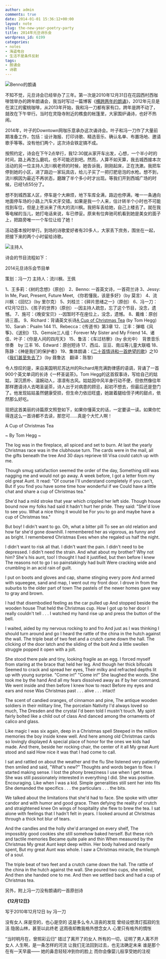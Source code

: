 ```yaml
---
author: admin
comments: true
date: 2014-01-01 15:36:12+00:00
layout: note
slug: the-new-year-poetry-party
title: 2014年元旦诗乐会
wordpress_id: 6199
categories:
- notes
- 海盗电台
- 生活不是条件反射
tags:
- 朗诵会
- 诗歌
---
```


![Benno的朗诵](http://www.baibanbao.net/wp-content/uploads/2014/01/poetry-meeting-benno.jpg)

不知不觉，元旦诗会已经举办了三年。第一次是2010年12月31日在花园西村西咖啡馆举办的跨年朗诵会，我当时写过一篇博客《[横跨两年的朗诵](http://dcc.ndhu.edu.tw/chenli/neruda-20.htm)》，2012年元旦是在滨江的蜜桃咖啡，从2013年开始，我和冯一刀都有家有口，跨年是跨不动了，就改在下午举行。当时在灵隐寺附近的樵食的帐篷里，大家围炉诵诗，也好不热闹。

2014年，叶子的Downtown网咖乐意承办这次诵诗会。叶子和冯一刀作了大量前期准备工作，包括：设计海报、打印诗歌、精选音乐、确认名单、布置场地、邀请歌手等等。没有他们两个，这次诗会铁定搞不成。

按照约定，诗会在下午2点举行，我12:30就从家开车出发，心想，一个半小时的时间，路上再怎么磨叽，也不可能迟到吧。然而，人算不如天算，我去城西接本次活动的另一位主持人流川枫老师的时候，她告诉我，刚刚起床，正在洗漱。我把车停到她的小区，进了路边一家玩具店，给儿子买了一把打肥皂泡的水枪。想不到，流川枫因为最近不再状态，磨蹭了半个多小时才出现。等我们开到西城广场的时候，已经1点55分了。

想不到城西富人区，停车是个大麻烦，地下车库全满，路边也停满，唯一一条通向地面停车场的小路上汽车犬牙交错。如果是我一个人来，估计转半个小时也不可能找到车位，但是上苍派来了伟大的流川枫。我把车丢给她，自己上楼去了。就在我等电梯的当儿，她打电话来说，车已停妥。原来有位奔驰司机看到她是美女的面子上，把路旁唯一一个车位让给了她！

活动基本按时举行。到场的诗歌爱好者有20多人，大家丢下庶务，围坐在一起，把接下来的两个小时留给诗歌。

![主持人](http://www.baibanbao.net/wp-content/uploads/2014/01/liu-and-me.jpg)

诗会的节目流程如下：

2014元旦诗乐会节目单

策划：冯一刀
主持人：流川枫、王佩

1、王多莉：《树的念想》（原创）
2、Benno: 一首英文诗，一首荷兰诗
3、Jessy: In Me, Past, Present, Future Meet, 《你若懂我，该是多好》（by 莫言）
4、流川枫：《回忆》（by 里尔克）
5、刘桂兰：《碎片思绪之一》（原创）
6、冯一刀：《12月12日》、《孩子的世界》（原创）--因主持人疏忽，忘了这个节目，没念，遗憾。
7、施可：《晚安宝贝》--因暂时不在座位上，没念，遗憾。
8、戴维：原创诗三首。
9、Richard：背诵英文长诗[A Cup of Christmas Tea](http://community.qvc.com/forums/topic/251599/the-beautiful-poem-a-cup-of-christmas-tea-the-real-meaning-of-the-holiday.aspx) (by Tom Hegg)
10、Sarah：Psalm 144
11、Rebecca：《传道书》第3章
12、江丰：弹唱《风筝》、《送别》
13、Gemsie三人组：Forever My Sister and My Friend
14、诸佳、叶子：《你是人间的四月天》
15、鲁洁：《车过枋寮》（by 余光中）　背景音乐伴奏　by 江丰
16、Edward：原创短诗
17、西瓜、豆豆、南瓜等儿童大联唱
18、陈静：《神是我们的保护者》
19、集体朗诵：《[二十首情诗和一首绝望的歌](http://dcc.ndhu.edu.tw/chenli/neruda-20.htm)》之10《[我们甚至失去了](http://dcc.ndhu.edu.tw/chenli/neruda-20.htm#%A7%DA%AD%CC%AC%C6%A6%DC%A5%A2%A5h%A4F)》（by 聂鲁达　翻译：陈黎）

令人惊叹的是，来自美国明尼苏达州的Richard用充满韵律感的语调，背诵了一首900个英文单词的长诗《一杯圣诞茶》。Tom Hegg的这首叙事诗，写给自己的姑姑，深沉质朴、温婉动人，凛凛有古风。姑姑因中风半身行动不便，但依然像往年那样邀请诗人去喝圣诞茶，诗人出于对病患的顾忌，起初不想去，但最后还是登门了。他发现姑姑虽然健康受损，但生命力依旧旺盛，她跛着腿给侄子烤的甜点，依然那么好吃。

现把这首美丽的诗篇原文照登如下，如果你懂英文的话，一定要读一读。如果你忙得连这么一首诗都不去读，那您可……真是个大忙人啊！

A Cup of Christmas Tea
 
~ By Tom Hegg ~
 
The log was in the fireplace, all spiced and set to burn.
At last the yearly Christmas race was in the clubhouse turn.
The cards were in the mail, all the gifts beneath the tree
And 30 days reprieve till Visa could catch up with me.

Though smug satisfaction seemed the order of the day,
Something still was nagging me and would not go away.
A week before, I got a letter from my old great Aunt.
It read: "Of course I'll understand completely if you can't,
But if you find you have some time how wonderful if we
Could have a little chat and share a cup of Christmas tea."
 
She'd had a mild stroke that year which crippled her left side.
Though house bound now my folks had said it hadn't hurt her pride.
They said: "She'd love to see you. What a nice thing it would be
For you to go and maybe have a cup of Christmas tea."
 
But boy! I didn't want to go. Oh, what a bitter pill
To see an old relation and how far she'd gone downhill.
I remembered her as vigorous, as funny and as bright.
I remembered Christmas Eves when she regaled us half the night.
 
I didn't want to risk all that. I didn't want the pain.
I didn't need to be depressed. I didn't need the strain.
And what about my brother? Why not him? She's his aunt, too!
I thought I had it justified, but then before I knew
The reasons not to go I so painstakingly had built
Were cracking wide and crumbling in an acid rain of guilt.
 
I put on boots and gloves and cap, shame stinging every pore
And armed with squeegee, sand and map, I went out my front door.
I drove in from the suburbs to the older part of town
The pastels of the newer homes gave way to gray and brown.
 
I had that disembodied feeling as the car pulled up
And stopped beside the wooden house
That held the Christmas cup.
How I got up to her door I really couldn't tell . . .
I watched my hand rise up and press the button of the bell.
 
I waited, aided by my nervous rocking to and fro
And just as I was thinking I should turn around and go
I heard the rattle of the china in the hutch against the wall.
The triple beat of two feet and a crutch came down the hall.
The clicking of the door latch and the sliding of the bolt
And a little swollen struggle popped it open with a jolt.
 
She stood there pale and tiny, looking fragile as an egg.
I forced myself from staring at the brace that held her leg.
And though her thick bifocals
Seemed to crack and spread her eyes,
Their milky and refracted depths lit up with young surprise.
"Come in!" "Come in!" She laughed the words.
She took me by the hand
And all my fears dissolved away as if by her command.
We went inside and then before I knew how to react
Before my eyes and ears and nose
Was Christmas past . . . alive . . . intact!
 
The scent of candied oranges, of cinnamon and pine,
The antique wooden soldiers in their military line,
The porcelain Nativity I'd always loved so much,
The Dresden and the crystal I'd been told I mustn't touch.
My spirit fairly bolted like a child out of class
And danced among the ornaments of calico and glass.
 
Like magic I was six again, deep in a Christmas spell
Steeped in the million memories the boy inside knew well.
And here among old Christmas cards so lovingly displayed
A special place of honor for the ones we kids had made.
And there, beside her rocking chair, the center of it all
My great Aunt stood and said
How nice it was that I had come to call.
 
I sat and rattled on about the weather and the flu
She listened very patiently then smiled and said, "What's new?"
Thoughts and words began to flow. I started making sense.
I lost the phony breeziness I use when I get tense.
She was still passionately interested in everything I did.
She was positive. Encouraging. Like when I was a kid.
Simple generalities still sent her into fits
She demanded the specifics . . . the particulars . . . the bits.
 
We talked about the limitations that she'd had to face.
She spoke with utter candor and with humor and good grace.
Then defying the reality of crutch and straightened knee
On wings of hospitality she flew to brew the tea.
I sat alone with feelings that I hadn't felt in years.
I looked around at Christmas through a thick hot blur of tears.
 
And the candles and the holly she'd arranged on every shelf,
The impossibly good cookies she still somehow baked herself.
But these rich and tactile memories Became quite pale and thin
When measured by the Christmas
My great Aunt kept deep within.
Her body halved and nearly spent, But my great Aunt was whole.
I saw a Christmas miracle, the triumph of a soul.
 
The triple beat of two feet and a crutch came down the hall.
The rattle of the china in the hutch against the wall.
She poured two cups, she smiled, And then she handed one to me.
And then we settled back and had a cup of Christmas tea.
 
另外，附上冯一刀没有朗诵的一首原创诗

**《12月12日》**

写于2010年12月12日 
by 冯一刀

没有女人
床是空的，也心是空的
这是多么令人沮丧的发现
曾经设想清灯孤寂的生活
隐居山林，甚至以此终老
这雨夜却教我格外想念女人
心里只有格外的惆怅
 
“当时明月在，曾照彩云归”
错过了离开了的女人
所有的一切，证明了男人离不开女人
人生啊，是一条怎样的河流
让我们无法回到过去，也无法确定未来
谁是那个在有一天早晨——
她的鼻息轻轻冲到你的脸上
而你会像婴儿般享受她的注视
